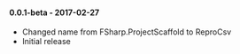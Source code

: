 #### 0.0.1-beta - 2017-02-27
* Changed name from FSharp.ProjectScaffold to ReproCsv
* Initial release

